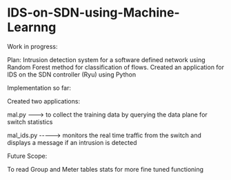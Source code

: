 # IDS-on-SDN-using-Machine-Learnng
Work in progress:


Plan:
Intrusion detection system for a software defined network using Random Forest method for  classification of flows. 
Created an application for IDS on the SDN controller (Ryu) using Python


Implementation so far:


Created two applications:


mal.py ---> to collect the training data by querying the data plane for switch statistics


mal_ids.py -----> monitors the real time traffic from the switch and displays a message if an intrusion is detected



Future Scope:


To read Group and Meter tables stats for more fine tuned functioning
